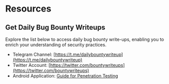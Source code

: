 # Resources

## Get Daily Bug Bounty Writeups
Explore the list below to access daily bug bounty write-ups, enabling you to enrich your understanding of security practices.
- Telegram Channel: [https://t.me/dailybountywriteup](https://t.me/dailybountywriteup)
- Twitter Account: [https://twitter.com/bountywriteups](https://twitter.com/bountywriteups)
- Android Application: [Guide for Penetration Testing](https://play.google.com/store/apps/details?id=com.securitycipher.penetrationtesting)

  
